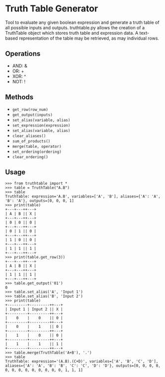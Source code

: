 # Truth Table Generator

Tool to evaluate any given boolean expression and generate a truth table of all possible inputs and outputs. truthtable.py allows the creation of a TruthTable object which stores truth table and expression data. A text-based representation of the table may be retrieved, as may individual rows. 

## Operations
- AND: &
- OR: +
- XOR: ^
- NOT: !

## Methods
- ```get_row(row_num)```
- ```get_output(inputs)```
- ```set_alias(variable, alias)```
- ```set_expression(expression)```
- ```set_alias(variable, alias)```
- ```clear_aliases()```
- ```sum_of_products()```
- ```merge(table, operator)```
- ```set_ordering(ordering)```
- ```clear_ordering()```

## Usage
```
>>> from truthtable import *
>>> table = TruthTable("A.B")
>>> table
TruthTable: expression='A.B', variables=['A', 'B'], aliases={'A': 'A', 'B': 'A'}, outputs=[0, 0, 0, 1]
>>> print(table)
+---+---++---+
| A | B || X |
+---+---++---+
| 0 | 0 || 0 |
+---+---++---+
| 0 | 1 || 0 |
+---+---++---+
| 1 | 0 || 0 |
+---+---++---+
| 1 | 1 || 1 |
+---+---++---+
>>> print(table.get_row(3))
+---+---++---+
| A | B || X |
+---+---++---+
| 1 | 1 || 1 |
+---+---++---+
>>> table.get_output('01')
0
>>> table.set_alias('A', 'Input 1')
>>> table.set_alias('B', 'Input 2')
>>> print(table)
+---------+---------++---+
| Input 1 | Input 2 || X |
+---------+---------++---+
|    0    |    0    || 0 |
+---------+---------++---+
|    0    |    1    || 0 |
+---------+---------++---+
|    1    |    0    || 0 |
+---------+---------++---+
|    1    |    1    || 1 |
+---------+---------++---+
>>> table.merge(TruthTable('A+B'), '.')
>>> table
TruthTable: expression='(A.B).(C+D)', variables=['A', 'B', 'C', 'D'], aliases={'A': 'A', 'B': 'B', 'C': 'C', 'D': 'D'}, outputs=[0, 0, 0, 0, 0, 0, 0, 0, 0, 0, 0, 0, 0, 1, 1, 1]
```
